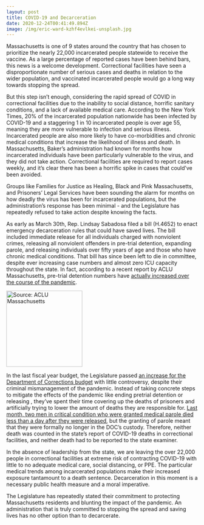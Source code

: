 ```yaml
---
layout: post
title: COVID-19 and Decarceration
date: 2020-12-24T00:41:49.894Z
image: /img/eric-ward-kzhf4evlkei-unsplash.jpg
---
```

Massachusetts is one of 9 states around the country that has chosen to prioritize the nearly 22,000 incarcerated people statewide to receive the vaccine. As a large percentage of reported cases have been behind bars, this news is a welcome development. Correctional facilities have seen a disproportionate number of serious cases and deaths in relation to the wider population, and vaccinated incarcerated people would go a long way towards stopping the spread.



But this step isn’t enough, considering the rapid spread of COVID in correctional facilities due to the inability to social distance, horrific sanitary conditions, and a lack of available medical care. According to the New York Times, 20% of the incarcerated population nationwide has been infected by COVID-19 and a staggering 1 in 10 incarcerated people is over age 55, meaning they are more vulnerable to infection and serious illness. Incarcerated people are also more likely to have co-morbidities and chronic medical conditions that increase the likelihood of illness and death. In Massachusetts, Baker’s administration had known for months how incarcerated individuals have been particularly vulnerable to the virus, and they did not take action. Correctional facilities are required to report cases weekly, and it’s clear there has been a horrific spike in cases that could’ve been avoided.



Groups like Families for Justice as Healing, Black and Pink Massachusetts, and Prisoners’ Legal Services have been sounding the alarm for months on how deadly the virus has been for incarcerated populations, but the administration’s response has been minimal - and the Legislature has repeatedly refused to take action despite knowing the facts.



As early as March 30th, Rep. Lindsay Sabadosa filed a bill (H.4652) to enact emergency decarceration rules that could have saved lives. The bill included immediate release for all individuals charged with nonviolent crimes, releasing all nonviolent offenders in pre-trial detention, expanding parole, and releasing individuals over fifty years of age and those who have chronic medical conditions. That bill has since been left to die in committee, despite ever increasing case numbers and almost zero ICU capacity throughout the state. In fact, according to a recent report by ACLU Massachusetts, pre-trial detention numbers have [actually increased over the course of the pandemic](https://data.aclum.org/2020/12/22/data-show-covid-19-out-of-control-across-massachusetts-prisons-and-jails/).

<img src="pretrial_pop_labeled-1-1024x629.png" alt="Source: ACLU Massachusetts" width="200"/></img>

In the last fiscal year budget, the Legislature passed [an increase for the Department of Corrections budget](https://framinghamsource.com/index.php/2020/12/11/gov-baker-signs-fiscal-year-2021-budget-and-proposes-additional-107-4-resources-for-small-businesses-education-police-oversight/) with little controversy, despite their criminal mismanagement of the pandemic. Instead of taking concrete steps to mitigate the effects of the pandemic like ending pretrial detention or releasing , they’ve spent their time covering up the deaths of prisoners and artificially trying to lower the amount of deaths they are responsible for. [Last month, two men in critical condition who were granted medical parole died less than a day after they were released](https://www.wbur.org/news/2020/11/30/massachusetts-prisoners-coronavirus-medical-parole-deaths), but the granting of parole meant that they were formally no longer in the DOC’s custody. Therefore, neither death was counted in the state’s report of COVID-19 deaths in correctional facilities, and neither death had to be reported to the state examiner.



In the absence of leadership from the state, we are leaving the over 22,000 people in correctional facilities at extreme risk of contracting COVID-19 with little to no adequate medical care, social distancing, or PPE. The particular medical trends among incarcerated populations make their increased exposure tantamount to a death sentence. Decarceration in this moment is a necessary public health measure and a moral imperative.



The Legislature has repeatedly stated their commitment to protecting Massachusetts residents and blunting the impact of the pandemic. An administration that is truly committed to stopping the spread and saving lives has no other option than to decarcerate.